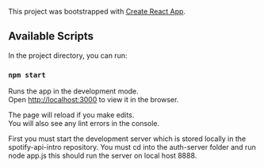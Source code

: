 This project was bootstrapped with [Create React App](https://github.com/facebook/create-react-app).

## Available Scripts

In the project directory, you can run:

### `npm start`

Runs the app in the development mode.<br />
Open [http://localhost:3000](http://localhost:3000) to view it in the browser.

The page will reload if you make edits.<br />
You will also see any lint errors in the console.

First you must start the development server which is stored locally in the spotify-api-intro repository. You must cd into the auth-server folder and run node app.js this should run the server on local host 8888. 